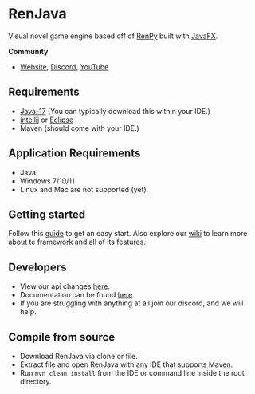 # RenJava
Visual novel game engine based off of [RenPy](https://www.renpy.org/) built with [JavaFX](https://openjfx.io/).

**Community**
- [Website](), [Discord](), [YouTube]()

## Requirements
- [Java-17](https://www.oracle.com/java/technologies/javase/jdk17-archive-downloads.html) (You can typically download this within your IDE.)
- [intellij](https://www.jetbrains.com/idea/download/?section=windows) or [Eclipse](https://www.eclipse.org/downloads/)
- Maven (should come with your IDE.)

## Application Requirements
- Java
- Windows 7/10/11
- Linux and Mac are not supported (yet).

## Getting started
Follow this [guide](https://github.com/HackusatePvP/RenJava/wiki/Getting-Started) to get an easy start. Also explore our [wiki](https://github.com/HackusatePvP/RenJava/wiki) to learn more about te framework and all of its features.

## Developers
- View our api changes [here]().
- Documentation can be found [here](https://github.com/HackusatePvP/RenJava/wiki).
- If you are struggling with anything at all join our discord, and we will help.

## Compile from source
- Download RenJava via clone or file.
- Extract file and open RenJava with any IDE that supports Maven.
- Run `mvn clean install` from the IDE or command line inside the root directory.